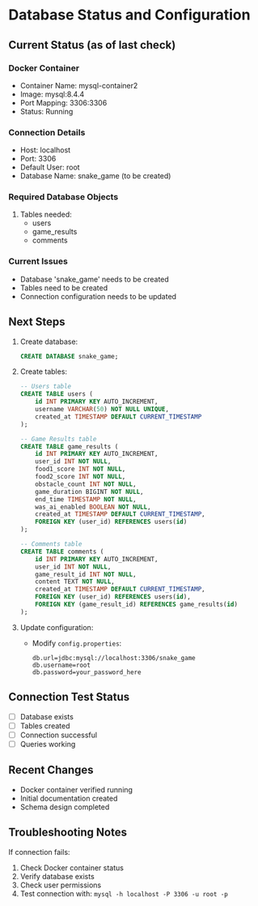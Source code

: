 # Database Status and Configuration

## Current Status (as of last check)

### Docker Container
- Container Name: mysql-container2
- Image: mysql:8.4.4
- Port Mapping: 3306:3306
- Status: Running

### Connection Details
- Host: localhost
- Port: 3306
- Default User: root
- Database Name: snake_game (to be created)

### Required Database Objects
1. Tables needed:
   - users
   - game_results
   - comments

### Current Issues
- Database 'snake_game' needs to be created
- Tables need to be created
- Connection configuration needs to be updated

## Next Steps
1. Create database:
   ```sql
   CREATE DATABASE snake_game;
   ```

2. Create tables:
   ```sql
   -- Users table
   CREATE TABLE users (
       id INT PRIMARY KEY AUTO_INCREMENT,
       username VARCHAR(50) NOT NULL UNIQUE,
       created_at TIMESTAMP DEFAULT CURRENT_TIMESTAMP
   );

   -- Game Results table
   CREATE TABLE game_results (
       id INT PRIMARY KEY AUTO_INCREMENT,
       user_id INT NOT NULL,
       food1_score INT NOT NULL,
       food2_score INT NOT NULL,
       obstacle_count INT NOT NULL,
       game_duration BIGINT NOT NULL,
       end_time TIMESTAMP NOT NULL,
       was_ai_enabled BOOLEAN NOT NULL,
       created_at TIMESTAMP DEFAULT CURRENT_TIMESTAMP,
       FOREIGN KEY (user_id) REFERENCES users(id)
   );

   -- Comments table
   CREATE TABLE comments (
       id INT PRIMARY KEY AUTO_INCREMENT,
       user_id INT NOT NULL,
       game_result_id INT NOT NULL,
       content TEXT NOT NULL,
       created_at TIMESTAMP DEFAULT CURRENT_TIMESTAMP,
       FOREIGN KEY (user_id) REFERENCES users(id),
       FOREIGN KEY (game_result_id) REFERENCES game_results(id)
   );
   ```

3. Update configuration:
   - Modify `config.properties`:
     ```properties
     db.url=jdbc:mysql://localhost:3306/snake_game
     db.username=root
     db.password=your_password_here
     ```

## Connection Test Status
- [ ] Database exists
- [ ] Tables created
- [ ] Connection successful
- [ ] Queries working

## Recent Changes
- Docker container verified running
- Initial documentation created
- Schema design completed

## Troubleshooting Notes
If connection fails:
1. Check Docker container status
2. Verify database exists
3. Check user permissions
4. Test connection with: `mysql -h localhost -P 3306 -u root -p` 